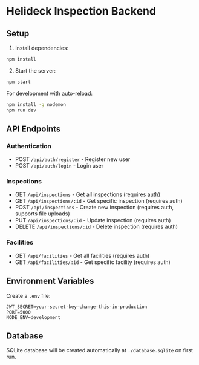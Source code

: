 # Helideck Inspection Backend

## Setup

1. Install dependencies:
```bash
npm install
```

2. Start the server:
```bash
npm start
```

For development with auto-reload:
```bash
npm install -g nodemon
npm run dev
```

## API Endpoints

### Authentication
- POST `/api/auth/register` - Register new user
- POST `/api/auth/login` - Login user

### Inspections
- GET `/api/inspections` - Get all inspections (requires auth)
- GET `/api/inspections/:id` - Get specific inspection (requires auth)
- POST `/api/inspections` - Create new inspection (requires auth, supports file uploads)
- PUT `/api/inspections/:id` - Update inspection (requires auth)
- DELETE `/api/inspections/:id` - Delete inspection (requires auth)

### Facilities
- GET `/api/facilities` - Get all facilities (requires auth)
- GET `/api/facilities/:id` - Get specific facility (requires auth)

## Environment Variables

Create a `.env` file:
```
JWT_SECRET=your-secret-key-change-this-in-production
PORT=5000
NODE_ENV=development
```

## Database

SQLite database will be created automatically at `./database.sqlite` on first run.